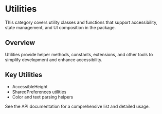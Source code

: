 # Utilities

This category covers utility classes and functions that support accessibility, state management, and UI composition in the package.

## Overview

Utilities provide helper methods, constants, extensions, and other tools to simplify development and enhance accessibility.

## Key Utilities

- AccessibleHeight
- SharedPreferences utilities
- Color and text parsing helpers

See the API documentation for a comprehensive list and detailed usage.
